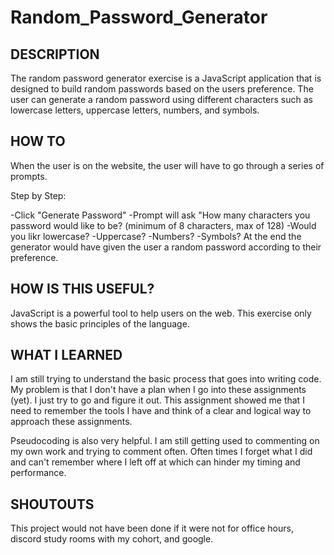 # Random_Password_Generator

## DESCRIPTION

The random password generator exercise is a JavaScript application that is designed to build random passwords based on the users preference. The user can generate a random password using different characters such as lowercase letters, uppercase letters, numbers, and symbols.

## HOW TO

When the user is on the website, the user will have to go through a series of prompts.

Step by Step:

-Click "Generate Password"
-Prompt will ask "How many characters you password would like to be?
(minimum of 8 characters, max of 128)
-Would you likr lowercase?
-Uppercase?
-Numbers?
-Symbols?
 At the end the generator would have given the user a random password according to their preference.

 ## HOW IS THIS USEFUL?

 JavaScript is a powerful tool to help users on the web. This exercise only shows the basic principles of the language. 

 ## WHAT I LEARNED

 I am still trying to understand the basic process that goes into writing code. My problem is that I don't have a plan when I go into these assignments (yet). I just try to go and figure it out. This assignment showed me that I need to remember the tools I have and think of a clear and logical way to approach these assignments.

 Pseudocoding is also very helpful. I am still getting used to commenting on my own work and trying to comment often. Often times I forget what I did and can't remember where I left off at which can hinder my timing and performance.

 ## SHOUTOUTS

 This project would not have been done if it were not for office hours, discord study rooms with my cohort, and google.
